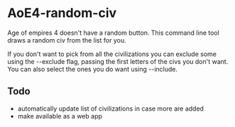 # AoE4-random-civ

Age of empires 4 doesn't have a random button. This command line tool draws a random civ from the list for you. 

If you don't want to pick from all the civilizations you can exclude some using the --exclude flag, passing the first letters of the civs you don't want. You can also select the ones you do want using --include.

## Todo
* automatically update list of civilizations in case more are added
* make available as a web app
